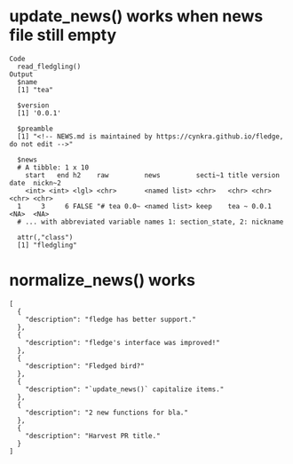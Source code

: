 # update_news() works when news file still empty

    Code
      read_fledgling()
    Output
      $name
      [1] "tea"
      
      $version
      [1] '0.0.1'
      
      $preamble
      [1] "<!-- NEWS.md is maintained by https://cynkra.github.io/fledge, do not edit -->"
      
      $news
      # A tibble: 1 x 10
        start   end h2    raw         news         secti~1 title version date  nickn~2
        <int> <int> <lgl> <chr>       <named list> <chr>   <chr> <chr>   <chr> <chr>  
      1     3     6 FALSE "# tea 0.0~ <named list> keep    tea ~ 0.0.1   <NA>  <NA>   
      # ... with abbreviated variable names 1: section_state, 2: nickname
      
      attr(,"class")
      [1] "fledgling"

# normalize_news() works

    [
      {
        "description": "fledge has better support."
      },
      {
        "description": "fledge's interface was improved!"
      },
      {
        "description": "Fledged bird?"
      },
      {
        "description": "`update_news()` capitalize items."
      },
      {
        "description": "2 new functions for bla."
      },
      {
        "description": "Harvest PR title."
      }
    ] 

